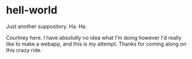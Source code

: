 # hell-world
Just another suppository. Ha. Ha.

Courtney here. I have absolutly no idea what I'm doing however I'd really like to make a webapp, and this is my attempt. 
Thanks for coming along on this crazy ride. 
